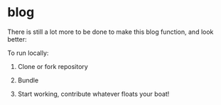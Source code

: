 # blog
There is still a lot more to be done to make this blog function, and look better:

To run locally:

1. Clone or fork repository 

2. Bundle

3. Start working, contribute whatever floats your boat!












